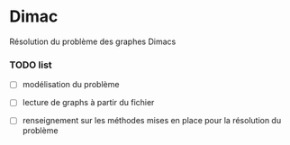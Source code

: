 # Dimac
Résolution du problème des graphes Dimacs

### TODO list
 - [ ] modélisation du problème 
 - [ ] lecture de graphs à partir du fichier
 - [ ] renseignement sur les méthodes mises en place pour la résolution du problème
 